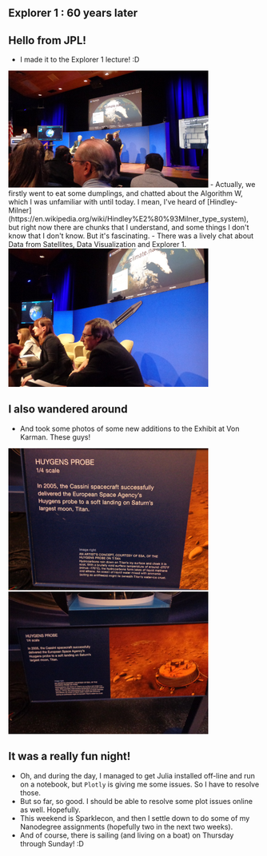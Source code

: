 ## Explorer 1 : 60 years later

## Hello from JPL!
- I made it to the Explorer 1 lecture! :D
<img src="/images/explorer/e1.png" width="400">
- Actually, we firstly went to eat some dumplings, and chatted about 
  the Algorithm W, which I was unfamiliar with until today. 
  I mean, I've heard of [Hindley-Milner](https://en.wikipedia.org/wiki/Hindley%E2%80%93Milner_type_system), but right now there are chunks
  that I understand, and some things I don't know that I don't know.
  But it's fascinating. 
- There was a lively chat about Data from Satellites, Data Visualization and Explorer 1.

<img src="/images/explorer/e4.png" width="400">

## I also wandered around
- And took some photos of some new additions to the Exhibit at Von Karman.
These guys!

<img src="/images/explorer/e2.png" width="400">

<img src="/images/explorer/e3.png" width="400">

## It was a really fun night!
- Oh, and during the day, I managed to get Julia installed off-line and run on
  a notebook, but ```Plotly``` is giving me some issues. So I have to resolve those.
- But so far, so good. I should be able to resolve some plot issues online as well. 
  Hopefully.
- This weekend is Sparklecon, and then I settle down to do some of my Nanodegree assignments
  (hopefully two in the next two weeks). 
- And of course, there is sailing (and living on a boat) on Thursday through Sunday! :D
  
